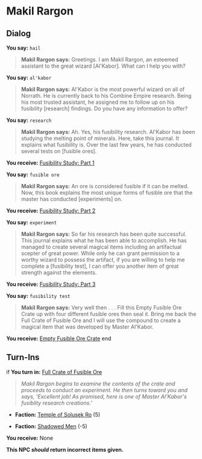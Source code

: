 # Makil Rargon


## Dialog

**You say:** `hail`



>**Makil Rargon says:** Greetings. I am Makil Rargon, an esteemed assistant to the great wizard [Al'Kabor]. What can I help you with?

**You say:** `al'kabor`



>**Makil Rargon says:** Al'Kabor is the most powerful wizard on all of Norrath. He is currently back to his Combine Empire research. Being his most trusted assistant, he assigned me to follow up on his fusibility [research] findings. Do you have any information to offer?

**You say:** `research`



>**Makil Rargon says:** Ah. Yes, his fusibility research. Al'Kabor has been studying the melting point of minerals. Here, take this journal. It explains what fusibility is. Over the last few years, he has conducted several tests on [fusible ores].


**You receive:**  [Fusibility Study: Part 1](/item/18290)

**You say:** `fusible ore`



>**Makil Rargon says:** An ore is considered fusible if it can be melted. Now, this book explains the most unique forms of fusible ore that the master has conducted [experiments] on.


**You receive:**  [Fusibility Study: Part 2](/item/18293)

**You say:** `experiment`



>**Makil Rargon says:** So far his research has been quite successful. This journal explains what he has been able to accomplish. He has managed to create several magical items including an artifactual scepter of great power. While only he can grant permission to a worthy wizard to possess the artifact, if you are willing to help me complete a [fusibility test], I can offer you another item of great strength against the elements.


**You receive:**  [Fusibility Study: Part 3](/item/18294)

**You say:** `fusibility test`



>**Makil Rargon says:** Very well then . . . Fill this Empty Fusible Ore Crate up with four different fusible ores then seal it. Bring me back the Full Crate of Fusible Ore and I will use the compound to create a magical item that was developed by Master Al'Kabor.


**You receive:**  [Empty Fusible Ore Crate](/item/17408)
end

## Turn-Ins





if **You turn in:** [Full Crate of Fusible Ore](/item/24069)


>*Makil Rargon begins to examine the contents of the crate and proceeds to conduct an experiment. He then turns toward you and says, 'Excellent job! As promised, here is one of Master Al'Kabor's fusiblity research creations.'*


* __Faction:__ [Temple of Solusek Ro](/faction/415) (5)


* __Faction:__ [Shadowed Men](/faction/416) (-5)


 **You receive:** None 

**This NPC *should* return incorrect items given.**
